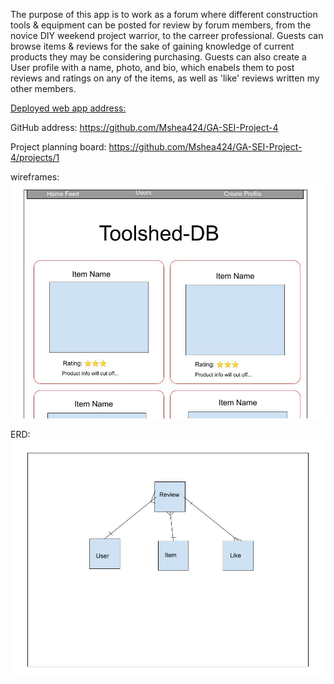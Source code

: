 The purpose of this app is to work as a forum where different construction tools & equipment can be posted for review by forum members, from the novice DIY weekend project warrior, to the carreer professional. Guests can browse items & reviews for the sake of gaining knowledge of current products they may be considering purchasing. Guests can also create a User profile with a name, photo, and bio, which enabels them to post reviews and ratings on any of the items, as well as 'like' reviews written my other members. 

 <a href="https://toolshed-db.herokuapp.com/">Deployed web app address:</a>

GitHub address: https://github.com/Mshea424/GA-SEI-Project-4

Project planning board: https://github.com/Mshea424/GA-SEI-Project-4/projects/1

wireframes: ![](public/images/wireframe.jpg)

ERD: ![](public/images/ERD.jpg)